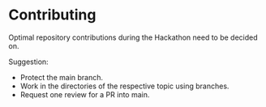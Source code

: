 # Contributing

Optimal repository contributions during the Hackathon need to be decided on.

Suggestion:
- Protect the main branch.  
- Work in the directories of the respective topic using branches.  
- Request one review for a PR into main.  
